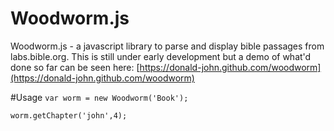Woodworm.js
========

Woodworm.js - a javascript library to parse and display bible passages from labs.bible.org.
This is still under early development but a demo of what'd done so far can be seen here:
[https://donald-john.github.com/woodworm](https://donald-john.github.com/woodworm)

#Usage
`var worm = new Woodworm('Book');`

`worm.getChapter('john',4);`